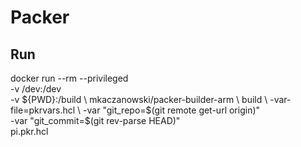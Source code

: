 # Packer

## Run

docker run --rm --privileged \
    -v /dev:/dev \
    -v ${PWD}:/build \
    mkaczanowski/packer-builder-arm \
        build \
        -var-file=pkrvars.hcl \
        -var "git_repo=$(git remote get-url origin)" \
        -var "git_commit=$(git rev-parse HEAD)" \
        pi.pkr.hcl
